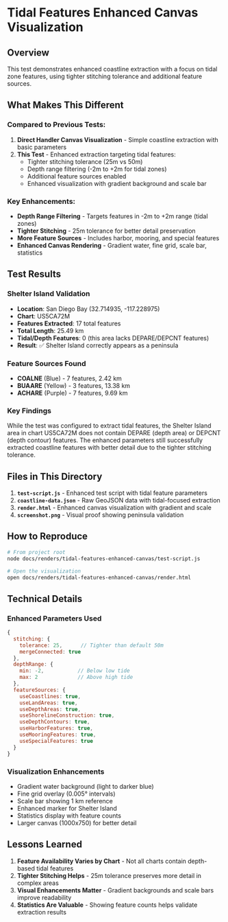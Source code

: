# Tidal Features Enhanced Canvas Visualization

## Overview
This test demonstrates enhanced coastline extraction with a focus on tidal zone features, using tighter stitching tolerance and additional feature sources.

## What Makes This Different

### Compared to Previous Tests:
1. **Direct Handler Canvas Visualization** - Simple coastline extraction with basic parameters
2. **This Test** - Enhanced extraction targeting tidal features:
   - Tighter stitching tolerance (25m vs 50m)
   - Depth range filtering (-2m to +2m for tidal zones)
   - Additional feature sources enabled
   - Enhanced visualization with gradient background and scale bar

### Key Enhancements:
- **Depth Range Filtering** - Targets features in -2m to +2m range (tidal zones)
- **Tighter Stitching** - 25m tolerance for better detail preservation
- **More Feature Sources** - Includes harbor, mooring, and special features
- **Enhanced Canvas Rendering** - Gradient water, fine grid, scale bar, statistics

## Test Results

### Shelter Island Validation
- **Location**: San Diego Bay (32.714935, -117.228975)
- **Chart**: US5CA72M
- **Features Extracted**: 17 total features
- **Total Length**: 25.49 km
- **Tidal/Depth Features**: 0 (this area lacks DEPARE/DEPCNT features)
- **Result**: ✅ Shelter Island correctly appears as a peninsula

### Feature Sources Found
- **COALNE** (Blue) - 7 features, 2.42 km
- **BUAARE** (Yellow) - 3 features, 13.38 km
- **ACHARE** (Purple) - 7 features, 9.69 km

### Key Findings
While the test was configured to extract tidal features, the Shelter Island area in chart US5CA72M does not contain DEPARE (depth area) or DEPCNT (depth contour) features. The enhanced parameters still successfully extracted coastline features with better detail due to the tighter stitching tolerance.

## Files in This Directory

1. **`test-script.js`** - Enhanced test script with tidal feature parameters
2. **`coastline-data.json`** - Raw GeoJSON data with tidal-focused extraction
3. **`render.html`** - Enhanced canvas visualization with gradient and scale
4. **`screenshot.png`** - Visual proof showing peninsula validation

## How to Reproduce

```bash
# From project root
node docs/renders/tidal-features-enhanced-canvas/test-script.js

# Open the visualization
open docs/renders/tidal-features-enhanced-canvas/render.html
```

## Technical Details

### Enhanced Parameters Used
```javascript
{
  stitching: {
    tolerance: 25,      // Tighter than default 50m
    mergeConnected: true
  },
  depthRange: {
    min: -2,           // Below low tide
    max: 2             // Above high tide
  },
  featureSources: {
    useCoastlines: true,
    useLandAreas: true,
    useDepthAreas: true,
    useShorelineConstruction: true,
    useDepthContours: true,
    useHarborFeatures: true,
    useMooringFeatures: true,
    useSpecialFeatures: true
  }
}
```

### Visualization Enhancements
- Gradient water background (light to darker blue)
- Fine grid overlay (0.005° intervals)
- Scale bar showing 1 km reference
- Enhanced marker for Shelter Island
- Statistics display with feature counts
- Larger canvas (1000x750) for better detail

## Lessons Learned

1. **Feature Availability Varies by Chart** - Not all charts contain depth-based tidal features
2. **Tighter Stitching Helps** - 25m tolerance preserves more detail in complex areas
3. **Visual Enhancements Matter** - Gradient backgrounds and scale bars improve readability
4. **Statistics Are Valuable** - Showing feature counts helps validate extraction results